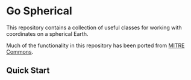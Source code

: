 # Go Spherical

This repository contains a collection of useful classes for working with coordinates on a spherical Earth.

Much of the functionality in this repository has been ported from [MITRE Commons](https://github.com/mitre-public/commons).

## Quick Start

